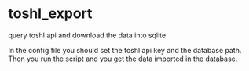# toshl_export
query toshl api and download the data into sqlite

In the config file you should set the toshl api key and the database path. Then you run the script and you get the data imported in the database.
